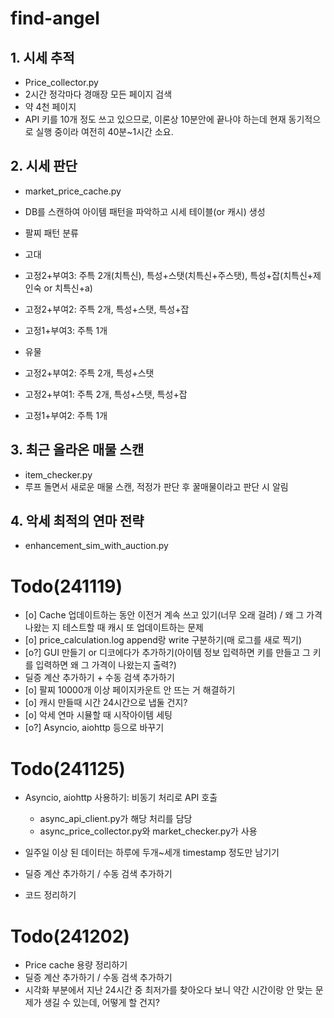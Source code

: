 # find-angel

## 1. 시세 추적
- Price_collector.py
- 2시간 정각마다 경매장 모든 페이지 검색
- 약 4천 페이지
- API 키를 10개 정도 쓰고 있으므로, 이론상 10분안에 끝나야 하는데 현재 동기적으로 실행 중이라 여전히 40분~1시간 소요.

## 2. 시세 판단
- market_price_cache.py
- DB를 스캔하여 아이템 패턴을 파악하고 시세 테이블(or 캐시) 생성

- 팔찌 패턴 분류
- 고대
- 고정2+부여3: 주특 2개(치특신), 특성+스탯(치특신+주스탯), 특성+잡(치특신+제인숙 or 치특신+a)
- 고정2+부여2: 주특 2개, 특성+스탯, 특성+잡
- 고정1+부여3: 주특 1개
- 유물
- 고정2+부여2: 주특 2개, 특성+스탯
- 고정2+부여1: 주특 2개, 특성+스탯, 특성+잡
- 고정1+부여2: 주특 1개

## 3. 최근 올라온 매물 스캔
- item_checker.py
- 루프 돌면서 새로운 매물 스캔, 적정가 판단 후 꿀매물이라고 판단 시 알림

## 4. 악세 최적의 연마 전략
- enhancement_sim_with_auction.py

# Todo(241119)
- [o] Cache 업데이트하는 동안 이전거 계속 쓰고 있기(너무 오래 걸려) / 왜 그 가격 나왔는 지 테스트할 때 캐시 또 업데이트하는 문제
- [o] price_calculation.log append랑 write 구분하기(매 로그를 새로 찍기)
- [o?] GUI 만들기 or 디코에다가 추가하기(아이템 정보 입력하면 키를 만들고 그 키를 입력하면 왜 그 가격이 나왔는지 출력?)
- 딜증 계산 추가하기 + 수동 검색 추가하기
- [o] 팔찌 10000개 이상 페이지카운트 안 뜨는 거 해결하기
- [o] 캐시 만들때 시간 24시간으로 냅둘 건지?
- [o] 악세 연마 시뮬할 때 시작아이템 세팅
- [o?] Asyncio, aiohttp 등으로 바꾸기

# Todo(241125)
- Asyncio, aiohttp 사용하기: 비동기 처리로 API 호출
    - async_api_client.py가 해당 처리를 담당
    - async_price_collector.py와 market_checker.py가 사용
    
- 일주일 이상 된 데이터는 하루에 두개~세개 timestamp 정도만 남기기
- 딜증 계산 추가하기 / 수동 검색 추가하기
- 코드 정리하기

# Todo(241202)
- Price cache 용량 정리하기
- 딜증 계산 추가하기 / 수동 검색 추가하기
- 시각화 부분에서 지난 24시간 중 최저가를 찾아오다 보니 약간 시간이랑 안 맞는 문제가 생길 수 있는데, 어떻게 할 건지?